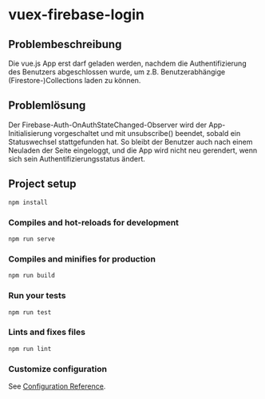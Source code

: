 # vuex-firebase-login

## Problembeschreibung

Die vue.js App erst darf geladen werden, nachdem die Authentifizierung des Benutzers abgeschlossen wurde, um z.B. Benutzerabhängige (Firestore-)Collections laden zu können.

## Problemlösung

Der Firebase-Auth-OnAuthStateChanged-Observer wird der App-Initialisierung vorgeschaltet und mit unsubscribe() beendet, sobald ein Statuswechsel stattgefunden hat. So bleibt der Benutzer auch nach einem Neuladen der Seite eingeloggt, und die App wird nicht neu gerendert, wenn sich sein Authentifizierungsstatus ändert.

## Project setup
```
npm install
```

### Compiles and hot-reloads for development
```
npm run serve
```

### Compiles and minifies for production
```
npm run build
```

### Run your tests
```
npm run test
```

### Lints and fixes files
```
npm run lint
```

### Customize configuration
See [Configuration Reference](https://cli.vuejs.org/config/).
